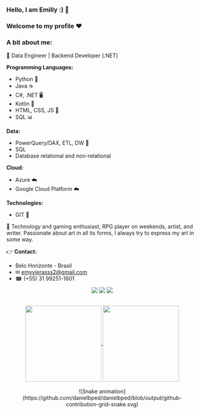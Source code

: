 ### Hello, I am Emilly :) 🦇
### Welcome to my profile ❤️

### A bit about me:
💛 Data Engineer | Backend Developer (.NET)

**Programming Languages:**
- Python 🐍
- Java ☕
- C#, .NET 🖥️
- Kotlin 📱
- HTML, CSS, JS 🎨
- SQL 📊

**Data:**
- PowerQuery/DAX, ETL, DW 💼
- SQL
- Database relational and non-relational

**Cloud:**
- Azure ☁️
- Google Cloud Platform ☁️

**Technologies:**
- GIT 🔄

🤍 Technology and gaming enthusiast, RPG player on weekends, artist, and writer. Passionate about art in all its forms, I always try to express my art in some way.

👉 **Contact:**
- Belo Horizonte - Brasil
- ✉ emyvierasss2@gmail.com
- ☎ (+55) 31 99251-1601

<div align="center">
  <a href="https://www.instagram.com/emm.ravier/" target="_blank"><img src="https://img.shields.io/badge/-Instagram-%23E4405F?style=for-the-badge&logo=instagram&logoColor=white" target="_blank"></a>
  <a href="https://www.linkedin.com/in/emyviera/" target="_blank"><img src="https://img.shields.io/badge/-LinkedIn-%230077B5?style=for-the-badge&logo=linkedin&logoColor=white" target="_blank"></a> 
  <a href="mailto:emyvierasss2@gmail.com"><img src="https://img.shields.io/badge/-Gmail-%23333?style=for-the-badge&logo=gmail&logoColor=white" target="_blank"></a>
</div>

##

<div align="center">
  <a href="https://github.com/anuraghazra/github-readme-stats">
    <img height=200 align="center" src="https://github-readme-stats.vercel.app/api?username=Murcegany&show_icons=true&theme=ambient_gradient" />
  </a>
  <a href="https://github.com/anuraghazra/github-readme-stats">
    <img height=200 align="center" src="https://github-readme-stats.vercel.app/api/top-langs?username=Murcegany&layout=compact&langs_count=8&card_width=320&show_icons=true&theme=ambient_gradient" />
  </a>
</div>

<br>

<div align="center">
  ![Snake animation](https://github.com/danielbped/danielbped/blob/output/github-contribution-grid-snake.svg)
</div>
